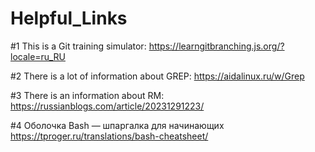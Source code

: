 # Helpful_Links

#1 This is a Git training simulator:
https://learngitbranching.js.org/?locale=ru_RU 

#2 There is a lot of information about GREP: 
https://aidalinux.ru/w/Grep

#3 There is an information about RM:
https://russianblogs.com/article/20231291223/

#4 Оболочка Bash — шпаргалка для начинающих
https://tproger.ru/translations/bash-cheatsheet/
